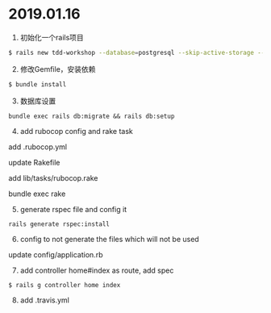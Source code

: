 # 2019.01.16

1. 初始化一个rails项目

```bash
$ rails new tdd-workshop --database=postgresql --skip-active-storage --skip-coffee -T -B
```


2. 修改Gemfile，安装依赖

```bash
$ bundle install
```


3. 数据库设置
```
bundle exec rails db:migrate && rails db:setup
```


4. add rubocop config and rake task

add .rubocop.yml

update Rakefile

add lib/tasks/rubocop.rake

bundle exec rake

5. generate rspec file and config it

```
rails generate rspec:install
```

6. config to not generate the files which will not be used

update config/application.rb 


7. add controller home#index as route, add spec

```
$ rails g controller home index
```


8. add .travis.yml